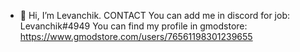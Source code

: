 - 👋 Hi, I’m Levanchik. 
CONTACT
You can add me in discord for job: Levanchik#4949
You can find my profile in gmodstore: https://www.gmodstore.com/users/76561198301239655


<!---
LevanSokolov/LevanSokolov is a ✨ special ✨ repository because its `README.md` (this file) appears on your GitHub profile.
You can click the Preview link to take a look at your changes.
--->
